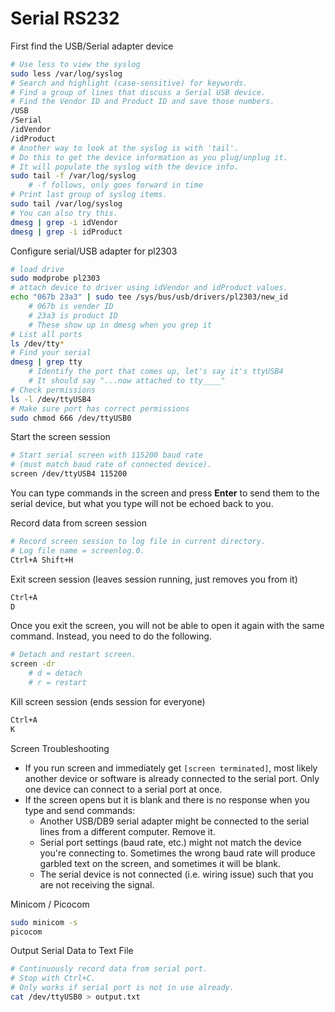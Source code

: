 # Serial RS232

First find the USB/Serial adapter device

```bash
# Use less to view the syslog
sudo less /var/log/syslog
# Search and highlight (case-sensitive) for keywords.
# Find a group of lines that discuss a Serial USB device.
# Find the Vendor ID and Product ID and save those numbers.
/USB
/Serial
/idVendor
/idProduct
# Another way to look at the syslog is with 'tail'.
# Do this to get the device information as you plug/unplug it.
# It will populate the syslog with the device info.
sudo tail -f /var/log/syslog
	# -f follows, only goes forward in time
# Print last group of syslog items.
sudo tail /var/log/syslog
# You can also try this.
dmesg | grep -i idVendor
dmesg | grep -i idProduct
```

Configure serial/USB adapter for pl2303

```bash
# load drive
sudo modprobe pl2303
# attach device to driver using idVendor and idProduct values.
echo "067b 23a3" | sudo tee /sys/bus/usb/drivers/pl2303/new_id
	# 067b is vender ID
	# 23a3 is product ID
	# These show up in dmesg when you grep it
# List all ports
ls /dev/tty*
# Find your serial
dmesg | grep tty
	# Identify the port that comes up, let's say it's ttyUSB4
	# It should say "...now attached to tty____"
# Check permissions
ls -l /dev/ttyUSB4
# Make sure port has correct permissions
sudo chmod 666 /dev/ttyUSB0
```

Start the screen session

```bash
# Start serial screen with 115200 baud rate
# (must match baud rate of connected device).
screen /dev/ttyUSB4 115200
```

You can type commands in the screen and press **Enter** to send them to the serial device, but what you type will not be echoed back to you.

Record data from screen session

```bash
# Record screen session to log file in current directory.
# Log file name = screenlog.0.
Ctrl+A Shift+H
```

Exit screen session (leaves session running, just removes you from it)

```bash
Ctrl+A
D
```

Once you exit the screen, you will not be able to open it again with the same command. Instead, you need to do the following.

```bash
# Detach and restart screen.
screen -dr
	# d = detach
	# r = restart
```

Kill screen session (ends session for everyone)

```bash
Ctrl+A
K
```

Screen Troubleshooting

- If you run screen and immediately get `[screen terminated]`, most likely another device or software is already connected to the serial port. Only one device can connect to a serial port at once.
- If the screen opens but it is blank and there is no response when you type and send commands:
	- Another USB/DB9 serial adapter might be connected to the serial lines from a different computer. Remove it.
	- Serial port settings (baud rate, etc.) might not match the device you're connecting to. Sometimes the wrong baud rate will produce garbled text on the screen, and sometimes it will be blank.
	- The serial device is not connected (i.e. wiring issue) such that you are not receiving the signal.

Minicom / Picocom

```bash
sudo minicom -s
picocom
```

Output Serial Data to Text File

```bash
# Continuously record data from serial port.
# Stop with Ctrl+C.
# Only works if serial port is not in use already.
cat /dev/ttyUSB0 > output.txt
```